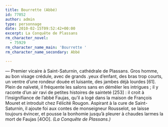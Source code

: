 ```yaml
---
title: Bourrette (Abbé)
id: 77052
author: admin
type: personnage
date: 2010-02-15T09:52:42+00:00
excerpt: La Conquête de Plassans
rm_character_novel:
  - 75929
rm_character_name_main: 'Bourrette '
rm_character_name_secondary: Abbé

---
```

— Premier vicaire à Saint-Saturnin, cathédrale de Plassans. Gros homme, au bon visage crédule, avec de grands .yeux d&rsquo;enfant, des bras trop courts, un ventre d&rsquo;une rondeur douée et luisante, des jambes déjà lourdes [61]. Plein de naïveté, il fréquente les salons sans en démêler les intrigues ; il y raconte d&rsquo;un air ravi de petites histoires de sainteté [253] : il croit à l&rsquo;insignifiance de l&rsquo;abbé Faujas, qu&rsquo;il a logé dans la maison de François Mouret et introduit chez Félicité Rougon. Aspirant à la cure de Saint-Saturnin, il ajoute foi aux contes de monseigneur Rousselot, se laisse toujours évincer, et pousse la bonhomie jusqu&rsquo;à pleurer à chaudes larmes la mort de Faujas [4OO]. _(La Conquête de Plassans.)_